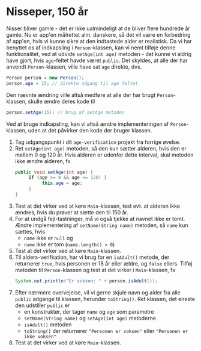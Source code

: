# Nisseper, 150 år

Nisser bliver gamle - det er ikke ualmindeligt at de bliver flere hundrede år gamle. Nu er app'en målrettet alm. danskere, så det vil være en forbedring af app'en, hvis vi kunne sikre at den indtastede alder er realistisk. Da vi har benyttet os af indkapsling i `Person`-klassen, kan vi nemt tilføje denne funktionalitet, ved at udvide `setAge(int age)` metoden - det kunne vi aldrig have gjort, hvis `age`-feltet havde været `public`. Det skyldes, at alle der har anvendt `Person`-klassen, ville have sat `age` direkte, dvs.
```java
Person person = new Person();
person.age = 15; // direkte adgang til age feltet
```
Den nævnte ændring ville altså medføre at alle der har brugt `Person`-klassen, skulle ændre deres kode til 
```java
person.setAge(15); // brug af setAge metoden
```
Ved at bruge indkapsling, kan vi altså ændre implementeringen af `Person`-klassen, uden at det påvirker den kode der bruger klassen.

1. Tag udgangspunkt i dit `age-verification` projekt fra forrige øvelse.
2. Ret `setAge(int age)` metoden, så den kun sætter alderen, hvis den er mellem 0 og 120 år. Hvis alderen er udenfor dette interval, skal metoden ikke ændre alderen, fx
   ```java
   public void setAge(int age) {
        if (age >= 0 && age <= 120) {
             this.age = age;
        }
   }
   ```
3. Test at det virker ved at køre `Main`-klassen, test evt. at alderen ikke ændres, hvis du prøver at sætte den til 150 år.
4. For at undgå fejl-tastninger, må vi også tjekke at navnet ikke er tomt. Ændre implementering af `setName(String name)` metoden, så `name` kun sættes, hvis 
   - `name` ikke er `null` og 
   - `name` ikke er tom (`name.length() > 0`)
5. Test at det virker ved at køre `Main`-klassen.
8. Til alders-verifkation, har vi brug for en `isAdult()` metode, der returnerer `true`, hvis personen er 18 år eller ældre, og `false` ellers. Tilføj metoden til `Person`-klassen og test at det virker i `Main`-klassen, fx
   ```java
   System.out.println("Er voksen: " + person.isAdult());
   ```
9. Efter nærmere overvejelse, vil vi gerne skjule navn og alder fra alle `public` adgange til klassen, herunder `toString()`. Ret klassen, det eneste den udstiller `public` er
   - en konstruktør, der tager `name` og `age` som parametre
   - `setName(String name)` og `setAge(int age)` metoderne
   - `isAdult()` metoden
   - `toString()` der returnerer `"Personen er voksen"` eller `"Personen er ikke voksen"`
10. Test at det virker ved at køre `Main`-klassen.